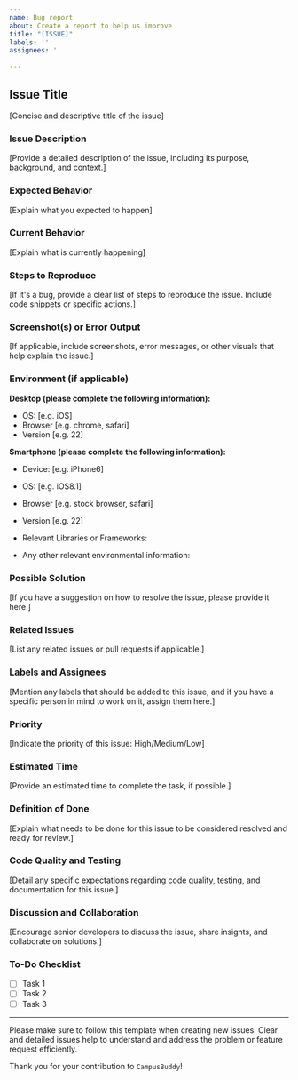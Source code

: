 ```yaml
---
name: Bug report
about: Create a report to help us improve
title: "[ISSUE]"
labels: ''
assignees: ''

---
```


## Issue Title

[Concise and descriptive title of the issue]

### Issue Description

[Provide a detailed description of the issue, including its purpose, background, and context.]

### Expected Behavior

[Explain what you expected to happen]

### Current Behavior

[Explain what is currently happening]

### Steps to Reproduce

[If it's a bug, provide a clear list of steps to reproduce the issue. Include code snippets or specific actions.]

### Screenshot(s) or Error Output

[If applicable, include screenshots, error messages, or other visuals that help explain the issue.]

### Environment (if applicable)

**Desktop (please complete the following information):**
 - OS: [e.g. iOS]
 - Browser [e.g. chrome, safari]
 - Version [e.g. 22]

**Smartphone (please complete the following information):**
 - Device: [e.g. iPhone6]
 - OS: [e.g. iOS8.1]
 - Browser [e.g. stock browser, safari]
 - Version [e.g. 22]

- Relevant Libraries or Frameworks:
- Any other relevant environmental information:

### Possible Solution

[If you have a suggestion on how to resolve the issue, please provide it here.]

### Related Issues

[List any related issues or pull requests if applicable.]

### Labels and Assignees

[Mention any labels that should be added to this issue, and if you have a specific person in mind to work on it, assign them here.]

### Priority

[Indicate the priority of this issue: High/Medium/Low]

### Estimated Time

[Provide an estimated time to complete the task, if possible.]

### Definition of Done

[Explain what needs to be done for this issue to be considered resolved and ready for review.]

### Code Quality and Testing

[Detail any specific expectations regarding code quality, testing, and documentation for this issue.]

### Discussion and Collaboration

[Encourage senior developers to discuss the issue, share insights, and collaborate on solutions.]

### To-Do Checklist

- [ ] Task 1
- [ ] Task 2
- [ ] Task 3

---

Please make sure to follow this template when creating new issues. Clear and detailed issues help to understand and address the problem or feature request efficiently.

Thank you for your contribution to `CampusBuddy`!
